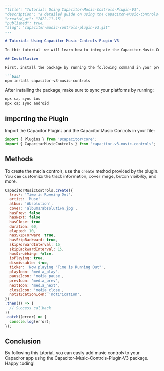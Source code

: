 ```markdown
---
"title": "Tutorial: Using Capacitor-Music-Controls-Plugin-V3",
"description": "A detailed guide on using the Capacitor-Music-Controls-Plugin-V3 package in your Capacitor application.",
"created_at": "2022-11-15",
"published": true,
"slug": "capacitor-music-controls-plugin-v3.git"
---

# Tutorial: Using Capacitor-Music-Controls-Plugin-V3

In this tutorial, we will learn how to integrate the Capacitor-Music-Controls-Plugin-V3 package into your Capacitor application to enable music controls for Android and iOS platforms.

## Installation

First, install the package by running the following command in your project directory:

```bash
npm install capacitor-v3-music-controls
```

After installing the package, make sure to sync your platforms by running:

```bash
npx cap sync ios
npx cap sync android
```

## Importing the Plugin

Import the Capacitor Plugins and the Capacitor Music Controls in your file:

```javascript
import { Plugins } from '@capacitor/core';
import { CapacitorMusicControls } from 'capacitor-v3-music-controls';
```

## Methods

To create the media controls, use the `create` method provided by the plugin. You can customize the track information, cover image, button visibility, and more.

```javascript
CapacitorMusicControls.create({
  track: 'Time is Running Out',
  artist: 'Muse',
  album: 'Absolution',
  cover: 'albums/absolution.jpg',
  hasPrev: false,
  hasNext: false,
  hasClose: true,
  duration: 60,
  elapsed: 10,
  hasSkipForward: true,
  hasSkipBackward: true,
  skipForwardInterval: 15,
  skipBackwardInterval: 15,
  hasScrubbing: false,
  isPlaying: true,
  dismissable: true,
  ticker: 'Now playing "Time is Running Out"',
  playIcon: 'media_play',
  pauseIcon: 'media_pause',
  prevIcon: 'media_prev',
  nextIcon: 'media_next',
  closeIcon: 'media_close',
  notificationIcon: 'notification',
})
.then(() => {
  // Success callback
})
.catch((error) => {
  console.log(error);
});
```

## Conclusion

By following this tutorial, you can easily add music controls to your Capacitor app using the Capacitor-Music-Controls-Plugin-V3 package. Happy coding!
```